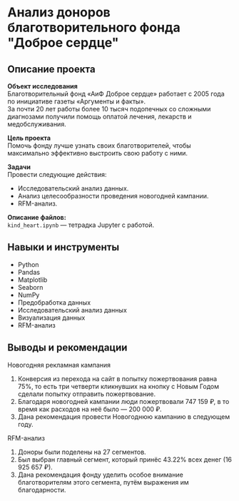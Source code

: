 # Анализ доноров благотворительного фонда "Доброе сердце"

## Описание проекта

**Объект исследования**\
Благотворительный фонд «АиФ Доброе сердце» работает с $2005$ года по инициативе газеты «Аргументы и факты».\
За почти $20$ лет работы более $10$ тысяч подопечных со сложными диагнозами получили помощь оплатой лечения, лекарств и медобслуживания.

**Цель проекта**\
Помочь фонду лучше узнать своих благотворителей, чтобы максимально эффективно выстроить свою работу с ними.

**Задачи**\
Провести следующие действия:
* Исследовательский анализ данных.
* Анализ целесообразности проведения новогодней кампании.
* RFM-анализ.

**Описание файлов:** \
`kind_heart.ipynb` — тетрадка Jupyter с работой.

## Навыки и инструменты
* Python
* Pandas
* Matplotlib
* Seaborn
* NumPy
* Предобработка данных
* Исследовательский анализ данных
* Визуализация данных
* RFM-анализ

## Выводы и рекомендации
Новогодняя рекламная кампания
1. Конверсия из перехода на сайт в попытку пожертвования равна $75\%$, то есть три четверти кликнувших на кнопку с Новым Годом сделали попытку отправить пожертвование.
2. Благодаря новогодней кампании люди пожертвовали $747$ $159$ ₽, в то время как расходов на неё было — $200$ $000$ ₽.
3. Дана рекомендация провести Новогоднюю кампанию в следующем году.

RFM-анализ
1. Доноры были поделены на 27 сегментов.
2. Был выбран главный сегмент, который принёс $43.22$\% всех денег ($16$ $925$ $657$ ₽).
3. Дана рекомендация фонду уделить особое внимание благотворителям этого сегмента, путём выражения им благодарности. 
